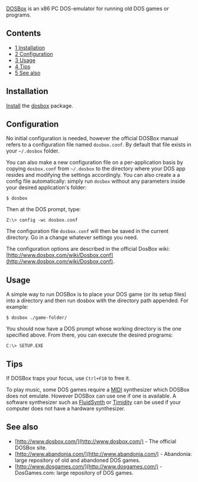 [DOSBox](http://www.dosbox.com/) is an x86 PC DOS-emulator for running old DOS games or programs.

## Contents

*   [1 Installation](#Installation)
*   [2 Configuration](#Configuration)
*   [3 Usage](#Usage)
*   [4 Tips](#Tips)
*   [5 See also](#See_also)

## Installation

[Install](/index.php/Install "Install") the [dosbox](https://www.archlinux.org/packages/?name=dosbox) package.

## Configuration

No initial configuration is needed, however the official DOSBox manual refers to a configuration file named `dosbox.conf`. By default that file exists in your `~/.dosbox` folder.

You can also make a new configuration file on a per-application basis by copying `dosbox.conf` from `~/.dosbox` to the directory where your DOS app resides and modifying the settings accordingly. You can also create a a config file automatically: simply run `dosbox` without any parameters inside your desired application's folder:

```
$ dosbox

```

Then at the DOS prompt, type:

```
Z:\> config -wc dosbox.conf

```

The configuration file `dosbox.conf` will then be saved in the current directory. Go in a change whatever settings you need.

The configuration options are described in the official DosBox wiki: [http://www.dosbox.com/wiki/Dosbox.conf](http://www.dosbox.com/wiki/Dosbox.conf).

## Usage

A simple way to run DOSBox is to place your DOS game (or its setup files) into a directory and then run dosbox with the directory path appended. For example:

```
$ dosbox ./game-folder/

```

You should now have a DOS prompt whose working directory is the one specified above. From there, you can execute the desired programs:

```
C:\> SETUP.EXE

```

## Tips

If DOSBox traps your focus, use `Ctrl+F10` to free it.

To play music, some DOS games require a [MIDI](/index.php/MIDI "MIDI") synthesizer which DOSBox does not emulate. However DOSBox can use one if one is available. A software synthesizer such as [FluidSynth](/index.php/FluidSynth "FluidSynth") or [Timidity](/index.php/Timidity "Timidity") can be used if your computer does not have a hardware synthesizer.

## See also

*   [http://www.dosbox.com/](http://www.dosbox.com/) - The official DOSBox site.
*   [http://www.abandonia.com/](http://www.abandonia.com/) - Abandonia: large repository of old and abandoned DOS games.
*   [http://www.dosgames.com/](http://www.dosgames.com/) - DosGames.com: large repository of DOS games.